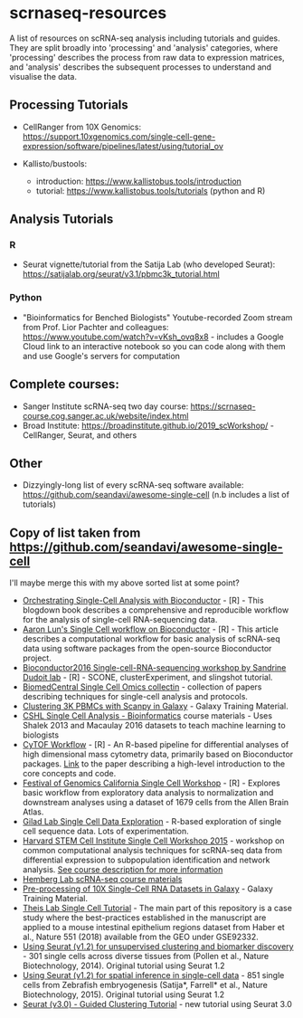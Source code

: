 # scrnaseq-resources
A list of resources on scRNA-seq analysis including tutorials and guides. They are split broadly into 'processing' and 'analysis' categories, where 'processing' describes the process from raw data to expression matrices, and 'analysis' describes the subsequent processes to understand and visualise the data.

## Processing Tutorials
 - CellRanger from 10X Genomics: https://support.10xgenomics.com/single-cell-gene-expression/software/pipelines/latest/using/tutorial_ov
 
 - Kallisto/bustools:
   - introduction: https://www.kallistobus.tools/introduction
   - tutorial: https://www.kallistobus.tools/tutorials (python and R)

## Analysis Tutorials
### R
 - Seurat vignette/tutorial from the Satija Lab (who developed Seurat): https://satijalab.org/seurat/v3.1/pbmc3k_tutorial.html

### Python
 - "Bioinformatics for Benched Biologists" Youtube-recorded Zoom stream from Prof. Lior Pachter and colleagues: https://www.youtube.com/watch?v=vKsh_ovq8x8 - includes a Google Cloud link to an interactive notebook so you can code along with them and use Google's servers for computation
 
 ## Complete courses:
 - Sanger Institute scRNA-seq two day course: https://scrnaseq-course.cog.sanger.ac.uk/website/index.html
 - Broad Institute: https://broadinstitute.github.io/2019_scWorkshop/ - CellRanger, Seurat, and others


## Other
 - Dizzyingly-long list of every scRNA-seq software available: https://github.com/seandavi/awesome-single-cell (n.b includes a list of tutorials)
 
 
 
 
 
## Copy of list taken from https://github.com/seandavi/awesome-single-cell
I'll maybe merge this with my above sorted list at some point?

- [Orchestrating Single-Cell Analysis with Bioconductor](https://osca.bioconductor.org) - [R] - This blogdown book describes a comprehensive and reproducible workflow for the analysis of single-cell RNA-sequencing data.
- [Aaron Lun's Single Cell workflow on Bioconductor](http://bioconductor.org/help/workflows/simpleSingleCell/) - [R] - This article describes a computational workflow for basic analysis of scRNA-seq data using software packages from the open-source Bioconductor project.
- [Bioconductor2016 Single-cell-RNA-sequencing workshop by Sandrine Dudoit lab](https://github.com/drisso/bioc2016singlecell) - [R] - SCONE, clusterExperiment, and slingshot tutorial.
- [BiomedCentral Single Cell Omics collectin](http://www.biomedcentral.com/collections/singlecellomics) - collection of papers describing techniques for single-cell analysis and protocols.
- [Clustering 3K PBMCs with Scanpy in Galaxy](https://training.galaxyproject.org/training-material/topics/transcriptomics/tutorials/scrna-scanpy-pbmc3k/tutorial.html) - Galaxy Training Material.
- [CSHL Single Cell Analysis - Bioinformatics](https://github.com/YeoLab/single-cell-bioinformatics/) course materials - Uses Shalek 2013 and Macaulay 2016 datasets to teach machine learning to biologists
- [CyTOF Workflow](https://github.com/markrobinsonuzh/cytofWorkflow) - [R] - An R-based pipeline for differential analyses of high dimensional mass cytometry data, primarily based on Bioconductor packages. [Link](https://f1000research.com/articles/6-748) to the paper describing a high-level introduction to the core concepts and code.
- [Festival of Genomics California Single Cell Workshop](https://kdkorthauer.github.io/FestivalWorkshopVignettes/) - [R] - Explores basic workflow from exploratory data analysis to normalization and downstream analyses using a dataset of 1679 cells from the Allen Brain Atlas.
- [Gilad Lab Single Cell Data Exploration](http://jdblischak.github.io/singleCellSeq/analysis/) - R-based exploration of single cell sequence data. Lots of experimentation.
- [Harvard STEM Cell Institute Single Cell Workshop 2015](http://hms-dbmi.github.io/scw/) - workshop on common computational analysis techniques for scRNA-seq data from differential expression to subpopulation identification and network analysis. [See course description for more information](http://scholar.harvard.edu/jeanfan/classes/single-cell-workshop-2015)
- [Hemberg Lab scRNA-seq course materials](http://hemberg-lab.github.io/scRNA.seq.course/index.html)
- [Pre-processing of 10X Single-Cell RNA Datasets in Galaxy](https://training.galaxyproject.org/training-material/topics/transcriptomics/tutorials/scrna-preprocessing-tenx/tutorial.html) - Galaxy Training Material.
- [Theis Lab Single Cell Tutorial](https://github.com/theislab/single-cell-tutorial) - The main part of this repository is a case study where the best-practices established in the manuscript are applied to a mouse intestinal epithelium regions dataset from Haber et al., Nature 551 (2018) available from the GEO under GSE92332.
- [Using Seurat (v1.2) for unsupervised clustering and biomarker discovery](http://www.satijalab.org/seurat/get_started_v1_2.html) - 301 single cells across diverse tissues from (Pollen et al., Nature Biotechnology, 2014). Original tutorial using Seurat 1.2
- [Using Seurat (v1.2) for spatial inference in single-cell data](http://www.satijalab.org/seurat/get_started_v1_2.html) - 851 single cells from Zebrafish embryogenesis (Satija*, Farrell* et al., Nature Biotechnology, 2015). Original tutorial using Seurat 1.2
- [Seurat (v3.0) - Guided Clustering Tutorial](https://satijalab.org/seurat/v3.0/immune_alignment.html) - new tutorial using Seurat 3.0
 
 
